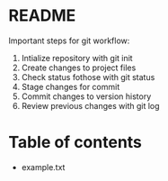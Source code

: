 # README #

Important steps for git workflow:

1. Intialize repository with git init
2. Create changes to project files
3. Check status fothose with git status
4. Stage changes for commit
5. Commit changes to version history
6. Review previous changes with git log

# Table of contents

- example.txt

